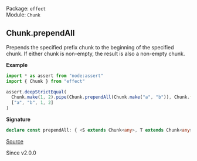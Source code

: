 Package: `effect`<br />
Module: `Chunk`<br />

## Chunk.prependAll

Prepends the specified prefix chunk to the beginning of the specified chunk.
If either chunk is non-empty, the result is also a non-empty chunk.

**Example**

```ts
import * as assert from "node:assert"
import { Chunk } from "effect"

assert.deepStrictEqual(
  Chunk.make(1, 2).pipe(Chunk.prependAll(Chunk.make("a", "b")), Chunk.toArray),
  ["a", "b", 1, 2]
)
```

**Signature**

```ts
declare const prependAll: { <S extends Chunk<any>, T extends Chunk<any>>(that: T): (self: S) => Chunk.OrNonEmpty<S, T, Chunk.Infer<S> | Chunk.Infer<T>>; <A, B>(self: Chunk<A>, that: NonEmptyChunk<B>): NonEmptyChunk<A | B>; <A, B>(self: NonEmptyChunk<A>, that: Chunk<B>): NonEmptyChunk<A | B>; <A, B>(self: Chunk<A>, that: Chunk<B>): Chunk<A | B>; }
```

[Source](https://github.com/Effect-TS/effect/tree/main/packages/effect/src/Chunk.ts#L595)

Since v2.0.0